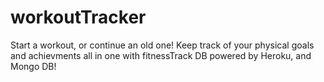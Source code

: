 # workoutTracker
Start a workout, or continue an old one! Keep track of your physical goals and achievments all in one with fitnessTrack DB powered by Heroku, and Mongo DB! 
